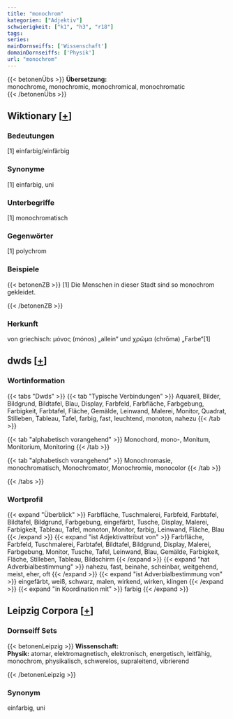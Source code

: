 ```yaml
---
title: "monochrom"
kategorien: ["Adjektiv"]
schwierigkeit: ["k1", "h3", "r18"]
tags:
series:
mainDornseiffs: ['Wissenschaft']
domainDornseiffs: ['Physik']
url: "monochrom"
---
```


{{< betonenÜbs >}}
**Übersetzung:**  
monochrome, monochromic, monochromical, monochromatic  
{{< /betonenÜbs >}}

## Wiktionary [[+](https://de.wiktionary.org/wiki/monochrom)]

### Bedeutungen
[1] einfarbig/einfärbig  

### Synonyme
[1] einfarbig, uni  

### Unterbegriffe
[1] monochromatisch  

### Gegenwörter
[1] polychrom  

### Beispiele
{{< betonenZB >}}
[1] Die Menschen in dieser Stadt sind so monochrom gekleidet.  

{{< /betonenZB >}}
### Herkunft
von griechisch: μόνος (mónos) „allein“ und χρῶμα (chrőma) „Farbe“[1]  



## dwds [[+](https://www.dwds.de/wb/monochrom)]

### Wortinformation
{{< tabs "Dwds" >}}
{{< tab "Typische Verbindungen" >}}
Aquarell, Bilder, Bildgrund, Bildtafel, Blau, Display, Farbfeld, Farbfläche, Farbgebung, Farbigkeit, Farbtafel, Fläche, Gemälde, Leinwand, Malerei, Monitor, Quadrat, Stilleben, Tableau, Tafel, farbig, fast, leuchtend, monoton, nahezu
{{< /tab >}}

{{< tab "alphabetisch vorangehend" >}}
Monochord, mono-, Monitum, Monitorium, Monitoring
{{< /tab >}}

{{< tab "alphabetisch vorangehend" >}}
Monochromasie, monochromatisch, Monochromator, Monochromie, monocolor
{{< /tab >}}

{{< /tabs >}}

### Wortprofil
{{< expand "Überblick" >}} Farbfläche, Tuschmalerei, Farbfeld, Farbtafel, Bildtafel, Bildgrund, Farbgebung, eingefärbt, Tusche, Display, Malerei, Farbigkeit, Tableau, Tafel, monoton, Monitor, farbig, Leinwand, Fläche, Blau {{< /expand >}}
{{< expand "ist Adjektivattribut von" >}} Farbfläche, Farbfeld, Tuschmalerei, Farbtafel, Bildtafel, Bildgrund, Display, Malerei, Farbgebung, Monitor, Tusche, Tafel, Leinwand, Blau, Gemälde, Farbigkeit, Fläche, Stilleben, Tableau, Bildschirm {{< /expand >}}
{{< expand "hat Adverbialbestimmung" >}} nahezu, fast, beinahe, scheinbar, weitgehend, meist, eher, oft {{< /expand >}}
{{< expand "ist Adverbialbestimmung von" >}} eingefärbt, weiß, schwarz, malen, wirkend, wirken, klingen {{< /expand >}}
{{< expand "in Koordination mit" >}} farbig {{< /expand >}}

## Leipzig Corpora [[+](https://corpora.uni-leipzig.de/en/res?word=monochrom&corpusId=deu_newscrawl-public_2018)]

### Dornseiff Sets
{{< betonenLeipzig >}}
**Wissenschaft:**  
**Physik:** atomar, elektromagnetisch, elektronisch, energetisch, leitfähig, monochrom, physikalisch, schwerelos, supraleitend, vibrierend  

{{< /betonenLeipzig >}}

### Synonym
einfarbig, uni

